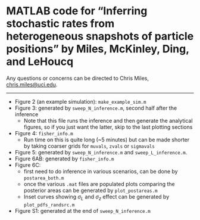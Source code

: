 # MATLAB code for “Inferring stochastic rates from heterogeneous snapshots of particle positions” by Miles, McKinley, Ding, and LeHoucq



Any questions or concerns can be directed to Chris Miles, chris.miles@uci.edu.

---



- Figure 2 (an example simulation): `make_example_sim.m`
- Figure 3: generated by `sweep_N_inference.m`, second half after the inference
  - Note that this file runs the inference and then generate the analytical figures, so if you just want the latter, skip to the last plotting sections
- Figure 4: `fisher_info.m` 
  - Run time on this is quite long (~5 minutes) but can be made shorter by taking coarser grids for `muvals`, `zvals` or `sigmavals`
- Figure 5:  generated by `sweep_N_inference.m` and `sweep_L_inference.m`. 
- Figure 6AB: generated by `fisher_info.m` 
- Figure 6C:  
  - first need to do inference in various scenarios, can be done by `postarea_both.m`  
  - once the various `.mat` files are populated plots comparing the posterior areas can be generated by `plot_postareas.m` 
  - Inset curves showing $\sigma_L$ and $\sigma_z$ effect can be generated by `plot_pdfs_randsrc.m` 
- Figure S1: generated at the end of `sweep_N_inference.m` 